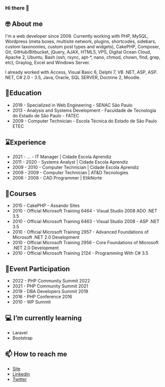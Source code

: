 ### Hi there 👋

## 🤓 About me

I'm a web developer since 2009. Currently working with PHP, MySQL, Wordpress (meta boxes, multisite network, plugins, shortcodes, sidebars, custom taxonomies, custom post types and widgets), CakePHP, Composer, Git, GitHub/Bitbucket, jQuery, AJAX, HTML5, VPS, Digital Ocean Cloud, Apache 2, Ubuntu, Bash (ssh, rsync, apt-\*, nano, chmod, chown, find, grep, etc), Graylog, Excel and Windows Server.

I already worked with Access, Visual Basic 6, Delphi 7, VB .NET, ASP, ASP. NET, C# 2.0 - 3.5, Java, Oracle, SQL SERVER, Doctrine 2, Moodle.

## 🥇Education

- 2019 - Specialized in Web Engineering - SENAC São Paulo
- 2013 - Analysis and Systems Development - Faculdade de Tecnologia do Estado de São Paulo - FATEC
- 2009 - Computer Technician - Escola Técnica do Estado de São Paulo ETEC

## ⌛Experience

- 2021 - ... - IT Manager | Cidade Escola Aprendiz
- 2011 - 2020 - Systems Analyst | Cidade Escola Aprendiz
- 2009 - 2010 - Computer Technician | Cidade Escola Aprendiz
- 2009 - 2009 - Computer Technician | AT&D Tecnologies
- 2006 - 2008 - CAD Programmer | EtikNorte

## 📘Courses

- 2015 - CakePHP - Assando Sites
- 2010 - Official Microsoft Training 6464 - Visual Studio 2008 ADO .NET 3.5
- 2010 - Official Microsoft Training 6463 - Visual Studio 2008 - ASP .NET 3.5
- 2010 - Official Microsoft Training 2957 - Advanced Foundations of Microsoft .NET 2.0 Development
- 2010 - Official Microsoft Training 2956 - Core Foundations of Microsoft .NET 2.0 Development
- 2010 - Official Microsoft Training 2124 - Programming With C# 3.5

## 📄Event Participation

- 2022 - PHP Community Summit 2022
- 2021 - PHP Community Summit 2021
- 2019 - DBA Developers Summit 2019
- 2016 - PHP Conference 2016
- 2010 - WP Summit

## 💻 I’m currently learning

- Laravel
- Bootstrap

## 📫 How to reach me

- [Site](https://andrekeher.com.br/contato/)
- [Linkedin](https://www.linkedin.com/in/andr%C3%A9-keher-4363a729/)
- [Twitter](https://twitter.com/andrekeher)

<!--
**andrekeher/andrekeher** is a ✨ _special_ ✨ repository because its `README.md` (this file) appears on your GitHub profile.

Here are some ideas to get you started:

- 🔭 I’m currently working on ...
- 🌱 I’m currently learning ...
- 👯 I’m looking to collaborate on ...
- 🤔 I’m looking for help with ...
- 💬 Ask me about ...
- 📫 How to reach me: ...
- 😄 Pronouns: ...
- ⚡ Fun fact: ...
-->
